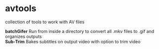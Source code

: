 # avtools
collection of tools to work with AV files

<b>batchGifer</b> Run from inside a directory to convert all .mkv files to .gif and organizes outputs <br>
<b>Sub-Trim</b> Bakes subtitles on output video with option to trim video
